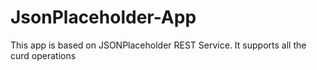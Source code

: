 # JsonPlaceholder-App
This app is based on JSONPlaceholder REST Service. It supports all the curd operations
